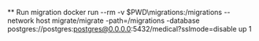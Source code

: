 
** Run migration
docker run --rm -v $PWD\migrations:/migrations --network host migrate/migrate -path=/migrations -database postgres://postgres:postgres@0.0.0.0:5432/medical?sslmode=disable up 1
